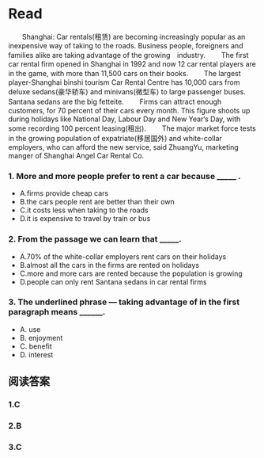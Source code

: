 # Read

　　Shanghai: Car rentals(租赁) are becoming increasingly popular as an inexpensive way of taking to the roads. Business people, foreigners and families alike are taking advantage of the growing　industry.
　　The first car rental firm opened in Shanghai in 1992 and now 12 car rental players are in the game, with more than 11,500 cars on their books.
　　The largest player-Shanghai binshi tourism Car Rental Centre has 10,000 cars from deluxe sedans(豪华轿车) and minivans(微型车) to large passenger buses. Santana sedans are the big fetteite.
　　Firms can attract enough customers, for 70 percent of their cars every month. This figure shoots up during holidays like National Day, Labour Day and New Year‘s Day, with some recording 100 percent leasing(租出).
　　The major market force tests in the growing population of expatriate(移居国外) and white-collar employers, who can afford the new service, said ZhuangYu, marketing manger of Shanghai Angel Car Rental Co.
### 1. More and more people prefer to rent a car because _____ . 
* A.firms provide cheap cars
* B.the cars people rent are better than their own 
* C.it costs less when taking to the roads 
* D.it is expensive to travel by train or bus
### 2. From the passage we can learn that _____.
* A.70% of the white-collar employers rent cars on their holidays 
* B.almost all the cars in the firms are rented on holidays
* C.more and more cars are rented because the population is growing 
* D.people can only rent Santana sedans in car rental firms
### 3. The underlined phrase ― taking advantage of  in the first paragraph means ______. 
* A. use 
* B. enjoyment 
* C. benefit 
* D. interest
## 阅读答案
### 1.C
### 2.B
### 3.C
